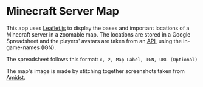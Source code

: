 # Minecraft Server Map

This app uses [Leaflet.js](http://leafletjs.com/) to display the bases and important locations of a Minecraft server in a zoomable map. The locations are stored in a Google Spreadsheet and the players' avatars are taken from an [API](https://docs.gameapis.net/docs/mc/query), using the in-game-names (IGN).

The spreadsheet follows this format:
```x, z, Map Label, IGN, URL (Optional)```

The map's image is made by stitching together screenshots taken from [Amidst](https://github.com/toolbox4minecraft/amidst).